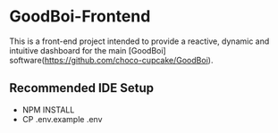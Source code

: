 # GoodBoi-Frontend

This is a front-end project intended to provide a reactive, dynamic and intuitive dashboard for the main [GoodBoi] software(https://github.com/choco-cupcake/GoodBoi).

## Recommended IDE Setup

- NPM INSTALL
- CP .env.example .env
